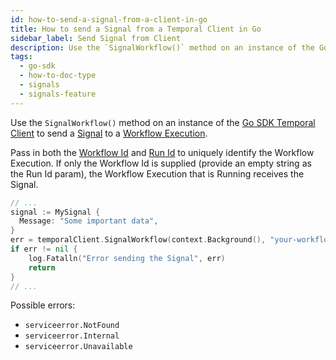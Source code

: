 ```yaml
---
id: how-to-send-a-signal-from-a-client-in-go
title: How to send a Signal from a Temporal Client in Go
sidebar_label: Send Signal from Client
description: Use the `SignalWorkflow()` method on an instance of the Go SDK Temporal Client to send a Signal to a Workflow Execution.
tags:
  - go-sdk
  - how-to-doc-type
  - signals
  - signals-feature
---
```


Use the `SignalWorkflow()` method on an instance of the [Go SDK Temporal Client](https://pkg.go.dev/go.temporal.io/sdk/client#Client) to send a [Signal](/concepts/what-is-a-signal) to a [Workflow Execution](/workflows#workflow-execution).

Pass in both the [Workflow Id](/concepts/what-is-a-workflow-id) and [Run Id](/concepts/what-is-a-run-id) to uniquely identify the Workflow Execution.
If only the Workflow Id is supplied (provide an empty string as the Run Id param), the Workflow Execution that is Running receives the Signal.

```go
// ...
signal := MySignal {
  Message: "Some important data",
}
err = temporalClient.SignalWorkflow(context.Background(), "your-workflow-id", runID, "your-signal-name", signal)
if err != nil {
	log.Fatalln("Error sending the Signal", err)
	return
}
// ...
```

Possible errors:

- `serviceerror.NotFound`
- `serviceerror.Internal`
- `serviceerror.Unavailable`
